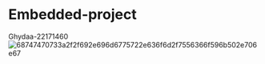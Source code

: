 # Embedded-project
Ghydaa-22171460
![68747470733a2f2f692e696d6775722e636f6d2f7556366f596b502e706e67](https://user-images.githubusercontent.com/54315009/121778082-e78ccb00-cb9d-11eb-954d-836b3407aa14.png)
